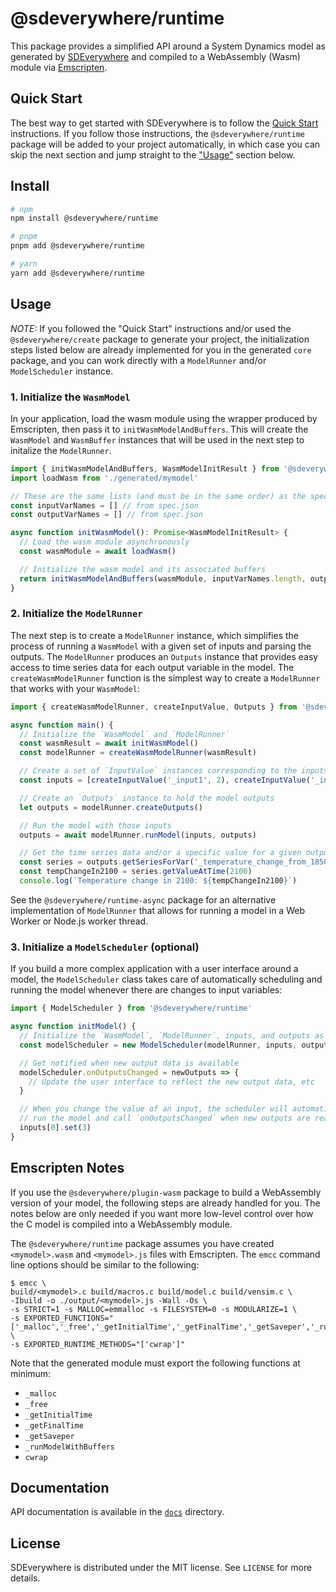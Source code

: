 # @sdeverywhere/runtime

This package provides a simplified API around a System Dynamics model as generated by [SDEverywhere](https://github.com/climateinteractive/SDEverywhere) and compiled to a WebAssembly (Wasm) module via [Emscripten](https://emscripten.org).

## Quick Start

The best way to get started with SDEverywhere is to follow the [Quick Start](https://github.com/climateinteractive/SDEverywhere#quick-start) instructions.
If you follow those instructions, the `@sdeverywhere/runtime` package will be added to your project automatically, in which case you can skip the next section and jump straight to the ["Usage"](#usage) section below.

## Install

```sh
# npm
npm install @sdeverywhere/runtime

# pnpm
pnpm add @sdeverywhere/runtime

# yarn
yarn add @sdeverywhere/runtime
```

## Usage

_NOTE:_ If you followed the "Quick Start" instructions and/or used the
`@sdeverywhere/create` package to generate your project, the initialization
steps listed below are already implemented for you in the generated `core` package,
and you can work directly with a `ModelRunner` and/or `ModelScheduler` instance.

### 1. Initialize the `WasmModel`

In your application, load the wasm module using the wrapper produced by
Emscripten, then pass it to `initWasmModelAndBuffers`.
This will create the `WasmModel` and `WasmBuffer` instances that will be
used in the next step to initalize the `ModelRunner`.

```ts
import { initWasmModelAndBuffers, WasmModelInitResult } from '@sdeverywhere/runtime'
import loadWasm from './generated/mymodel'

// These are the same lists (and must be in the same order) as the spec file passed to `sde`.
const inputVarNames = [] // from spec.json
const outputVarNames = [] // from spec.json

async function initWasmModel(): Promise<WasmModelInitResult> {
  // Load the wasm module asynchronously
  const wasmModule = await loadWasm()

  // Initialize the wasm model and its associated buffers
  return initWasmModelAndBuffers(wasmModule, inputVarNames.length, outputVarNames)
}
```

### 2. Initialize the `ModelRunner`

The next step is to create a `ModelRunner` instance, which simplifies
the process of running a `WasmModel` with a given set of inputs and
parsing the outputs.
The `ModelRunner` produces an `Outputs` instance that provides easy
access to time series data for each output variable in the model.
The `createWasmModelRunner` function is the simplest way to create
a `ModelRunner` that works with your `WasmModel`:

```ts
import { createWasmModelRunner, createInputValue, Outputs } from '@sdeverywhere/runtime'

async function main() {
  // Initialize the `WasmModel` and `ModelRunner`
  const wasmResult = await initWasmModel()
  const modelRunner = createWasmModelRunner(wasmResult)

  // Create a set of `InputValue` instances corresponding to the inputs in the spec.json file
  const inputs = [createInputValue('_input1', 2), createInputValue('_input2', 10)] // etc

  // Create an `Outputs` instance to hold the model outputs
  let outputs = modelRunner.createOutputs()

  // Run the model with those inputs
  outputs = await modelRunner.runModel(inputs, outputs)

  // Get the time series data and/or a specific value for a given output variable
  const series = outputs.getSeriesForVar('_temperature_change_from_1850')
  const tempChangeIn2100 = series.getValueAtTime(2100)
  console.log(`Temperature change in 2100: ${tempChangeIn2100}`)
```

See the `@sdeverywhere/runtime-async` package for an alternative
implementation of `ModelRunner` that allows for running a model in a Web
Worker or Node.js worker thread.

### 3. Initialize a `ModelScheduler` (optional)

If you build a more complex application with a user interface around a
model, the `ModelScheduler` class takes care of automatically scheduling
and running the model whenever there are changes to input variables:

```ts
import { ModelScheduler } from '@sdeverywhere/runtime'

async function initModel() {
  // Initialize the `WasmModel`, `ModelRunner`, inputs, and outputs as above
  const modelScheduler = new ModelScheduler(modelRunner, inputs, outputs)

  // Get notified when new output data is available
  modelScheduler.onOutputsChanged = newOutputs => {
    // Update the user interface to reflect the new output data, etc
  }

  // When you change the value of an input, the scheduler will automatically
  // run the model and call `onOutputsChanged` when new outputs are ready
  inputs[0].set(3)
}
```

## Emscripten Notes

If you use the `@sdeverywhere/plugin-wasm` package to build a WebAssembly
version of your model, the following steps are already handled for you.
The notes below are only needed if you want more low-level control over
how the C model is compiled into a WebAssembly module.

The `@sdeverywhere/runtime` package assumes you have created `<mymodel>.wasm`
and `<mymodel>.js` files with Emscripten.
The `emcc` command line options should be similar to the following:

```
$ emcc \
build/<mymodel>.c build/macros.c build/model.c build/vensim.c \
-Ibuild -o ./output/<mymodel>.js -Wall -Os \
-s STRICT=1 -s MALLOC=emmalloc -s FILESYSTEM=0 -s MODULARIZE=1 \
-s EXPORTED_FUNCTIONS="['_malloc','_free','_getInitialTime','_getFinalTime','_getSaveper','_runModelWithBuffers']" \
-s EXPORTED_RUNTIME_METHODS="['cwrap']"
```

Note that the generated module must export the following functions at minimum:

- `_malloc`
- `_free`
- `_getInitialTime`
- `_getFinalTime`
- `_getSaveper`
- `_runModelWithBuffers`
- `cwrap`

## Documentation

API documentation is available in the [`docs`](./docs/index.md) directory.

## License

SDEverywhere is distributed under the MIT license. See `LICENSE` for more details.
